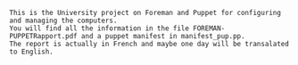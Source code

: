 	This is the University project on Foreman and Puppet for configuring and managing the computers.
	You will find all the information in the file FOREMAN-PUPPETRapport.pdf and a puppet manifest in manifest_pup.pp.
	The report is actually in French and maybe one day will be transalated to English.


